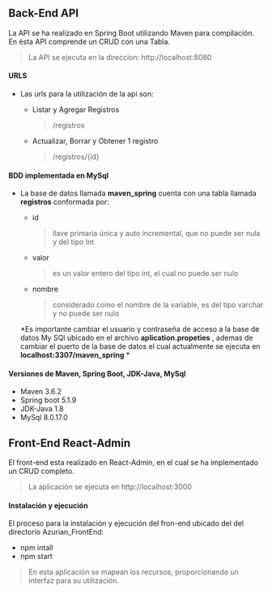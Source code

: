 ## Back-End API
La API se ha realizado en Spring Boot utilizando Maven para compilación.
En ésta API comprende un CRUD con una Tabla.
> La API se ejecuta en la direccion: http://localhost:8080
#### URLS 
-  Las urls para la utilización de la api son:

	-  Listar y Agregar Registros 
		> /registros
	-  Actualizar, Borrar y Obtener 1 registro
		> /registros/{id}
#### BDD implementada en MySql 
- La base de datos llamada **maven_spring** cuenta con una tabla llamada **registros** conformada por:
	
	-  id 
		>  llave primaria única y auto incremental, que no puede ser nula y del tipo Int
	- valor
		> es un valor entero del tipo int, el cual no puede ser nulo
	-  nombre 
		> considerado como el nombre de la variable, es del tipo varchar y no puede ser nulo
	
	*Es importante cambiar el usuario y contraseña de acceso a la base de datos My SQl ubicado en el archivo  **aplication.propeties** , ademas de cambiar el puerto de la base de datos el cual actualmente se ejecuta en **localhost:3307/maven_spring**  *
#### Versiones de Maven, Spring Boot, JDK-Java, MySql
- Maven  3.6.2
- Spring boot  5.1.9
- JDK-Java 1.8
- MySql 8.0.17.0
		

## Front-End React-Admin
El front-end esta realizado en React-Admin, en el cual se ha implementado un CRUD completo.
> La aplicación se ejecuta en http://localhost:3000

#### Instalación y ejecución
El proceso para la instalación y ejecución del fron-end ubicado del del directorio Azurian_FrontEnd:
- npm intall
- npm start

> En esta aplicación se mapean  los recursos, proporcionando un interfaz para su utilización.